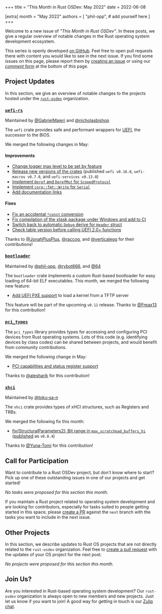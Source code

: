 +++
title = "This Month in Rust OSDev: May 2022"
date = 2022-06-08

[extra]
month = "May 2022"
authors = [
    "phil-opp",
    # add yourself here
]
+++

Welcome to a new issue of _"This Month in Rust OSDev"_. In these posts, we give a regular overview of notable changes in the Rust operating system development ecosystem.

<!-- more -->

This series is openly developed [on GitHub](https://github.com/rust-osdev/homepage/). Feel free to open pull requests there with content you would like to see in the next issue. If you find some issues on this page, please report them by [creating an issue](https://github.com/rust-osdev/homepage/issues/new) or using our <a href="#comment-form">_comment form_</a> at the bottom of this page.

<!--
    This is a draft for the upcoming "This Month in Rust OSDev (May 2022)" post.
    Feel free to create pull requests against the `next` branch to add your
    content here.
    Please take a look at the past posts on https://rust-osdev.com/ to see the
    general structure of these posts.
-->

## Project Updates

In this section, we give an overview of notable changes to the projects hosted under the [`rust-osdev`] organization.

[`rust-osdev`]: https://github.com/rust-osdev/about

### [`uefi-rs`](https://github.com/rust-osdev/uefi-rs)

<span class="maintainers">Maintained by [@GabrielMajeri](https://github.com/GabrielMajeri) and [@nicholasbishop](https://github.com/nicholasbishop)</span>

The `uefi` crate provides safe and performant wrappers for [UEFI](https://en.wikipedia.org/wiki/Unified_Extensible_Firmware_Interface), the successor to the BIOS.

We merged the following changes in May:

#### Improvements

- [Change logger max level to be set by feature](https://github.com/rust-osdev/uefi-rs/pull/429)
- [Release new versions of the crates](https://github.com/rust-osdev/uefi-rs/pull/432) <span class="gray">(published `uefi v0.16.0`, `uefi-macros v0.7.0`, and `uefi-services v0.13.0`)</span>
- [Implement `Deref` and `DerefMut` for `ScopedProtocol`](https://github.com/rust-osdev/uefi-rs/pull/434)
- [Implement `core::fmt::Write` for `Serial`](https://github.com/rust-osdev/uefi-rs/pull/437)
- [Add documentation links](https://github.com/rust-osdev/uefi-rs/pull/426)

#### Fixes

- [Fix an accidental `*const` conversion](https://github.com/rust-osdev/uefi-rs/pull/423)
- [Fix compilation of the xtask package under Windows and add to CI](https://github.com/rust-osdev/uefi-rs/pull/438)
- [Switch back to automatic `Debug` derive for `Header` struct](https://github.com/rust-osdev/uefi-rs/pull/435)
- [Check table version before calling UEFI 2.0+ functions](https://github.com/rust-osdev/uefi-rs/pull/436)

Thanks to [@JonahPlusPlus](https://github.com/JonahPlusPlus), [@raccog](https://github.com/raccog), and [@verticalegg](https://github.com/verticalegg) for their contributions!

### [`bootloader`](https://github.com/rust-osdev/bootloader)

<span class="maintainers">Maintained by [@phil-opp](https://github.com/phil-opp), [@rybot666](https://github.com/rybot666), and [@64](https://github.com/64)</span>

The `bootloader` crate implements a custom Rust-based bootloader for easy loading of 64-bit ELF executables. This month, we merged the following new feature:

- [Add UEFI PXE support](https://github.com/rust-osdev/bootloader/pull/237) to load a kernel from a TFTP server

This feature will be part of the upcoming `v0.11` release. Thanks to [@Freax13](https://github.com/Freax13) for this contribution!

### [`pci_types`](https://github.com/rust-osdev/pci_types)

The `pci_types` library provides types for accessing and configuring PCI devices from Rust operating systems. Lots of this code (e.g. identifying devices by class codes) can be shared
between projects, and would benefit from community contributions.

We merged the following change in May:

- [PCI capabilities and status register support](https://github.com/rust-osdev/pci_types/pull/3)

Thanks to [@alesharik](https://github.com/alesharik) for this contribution!

### [`xhci`](https://github.com/rust-osdev/xhci)

<span class="maintainers">Maintained by [@toku-sa-n](https://github.com/toku-sa-n)</span>

The `xhci` crate provides types of xHCI structures, such as Registers and TRBs.

We merged the following fix this month:

- [fix(StructuralParameters2): Bit range in `max_scratchpad_buffers_hi`](https://github.com/rust-osdev/xhci/pull/134) <span class="gray">([published](https://github.com/rust-osdev/xhci/pull/135) as `v0.8.4`)</span>

Thanks to [@Yuna-Tomi](https://github.com/Yuna-Tomi) for this contribution!

## Call for Participation

Want to contribute to a Rust OSDev project, but don't know where to start? Pick up one of these outstanding
issues in one of our projects and get started!

<!--
Please use the following template for adding items:
- [(`repo_name`) Issue Description](https://example.com/link-to-issue)
-->

<span class="gray">

_No tasks were proposed for this section this month._

</span>

If you maintain a Rust project related to operating system development and are looking for contributors, especially for tasks suited to people getting started in this space, please [create a PR](https://github.com/rust-osdev/homepage/pulls) against the `next` branch with the tasks you want to include in the next issue.

## Other Projects

In this section, we describe updates to Rust OS projects that are not directly related to the `rust-osdev` organization. Feel free to [create a pull request](https://github.com/rust-osdev/homepage/pulls) with the updates of your OS project for the next post.

<span class="gray">

_No projects were proposed for this section this month._

</span>

## Join Us?

Are you interested in Rust-based operating system development? Our `rust-osdev` organization is always open to new members and new projects. Just let us know if you want to join! A good way for getting in touch is our [Zulip chat](https://rust-osdev.zulipchat.com).
